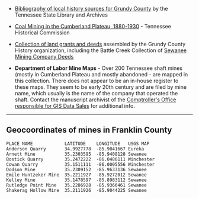 
* [Bibliography of local history sources for Grundy County](http://www.tn.gov/tsla/history/bibliographies/bibgrundy.htm) by the Tennessee State Library and Archives

* [Coal Mining in the Cumberland Plateau, 1880-1930](http://www.nps.gov/parkhistory/online_books/sero/appalachian/sec9.htm) - Tennessee Historical Commission

* [Collection of land grants and deeds](http://www.grundycountyhistory.org/05_Res/Court/Court_Main.htm) assembled by the Grundy County History organization, including the Battle Creek Collection of [Sewanee Mining Company Deeds](http://www.grundycountyhistory.org/05_Res/Court/SewaneeBattleCreekDeeds.pdf)

* **Department of Labor Mine Maps** - Over 200 Tennessee shaft mines (mostly in
  Cumberland Plateau and mostly abandoned - are mapped in this collection.
  There does not appear to be an in-house register to these maps. They seem to
  be early 20th century and are filed by mine name, which usually is the name
  of the company that operated the shaft. Contact the manuscript archivist of
  the [Comptroller's Office responsible for GIS Data Sales](https://www.comptroller.tn.gov/OnlineMap/gis_sales.aspx) for additional info.

---

## Geocoordinates of mines in Franklin County

    PLACE NAME            LATITUDE    LONGITUDE   USGS MAP
    Anderson Quarry       34.9927778  -85.9041667 Eureka
    Arnett Mine           35.2303595  -85.9408128 Sewanee
    Bostick Quarry        35.2472222  -86.0486111 Winchester
    Cowan Quarry          35.1511111  -86.0005556 Winchester
    Dodson Mine           35.2309152  -85.9633136 Sewanee
    Emile Huntzeker Mine  35.2211927  -85.9272012 Sewanee
    Kelley Mine           35.1478597  -85.8983112 Sewanee
    Rutledge Point Mine   35.2286928  -85.9366461 Sewanee
    Shakerag Hollow Mine  35.2111926  -85.9044225 Sewanee
